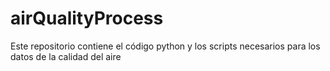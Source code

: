 # airQualityProcess

Este repositorio contiene el código python y los scripts necesarios para los datos de la calidad del aire
